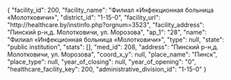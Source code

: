 {
    "facility_id": 200,
    "facility_name": "Филиал «Инфекционная больница «Молотковичи»",
    "district_id": "1-15-0",
    "facility_url": "http:\/\/healthcare.by\/instinfo.php?orgnum=3523",
    "facility_address": "Пинский р-н,д. Молотковичи, ул. Морозова",
    "ap_1": "28",
    "name": "Филиал «Инфекционная больница «Молотковичи»",
    "type": null,
    "state": "public institution",
    "stats": [],
    "med_id": 208,
    "address": "Пинский р-н,д. Молотковичи, ул. Морозова",
    "coord_x_y": null,
    "place_name": "Пинск",
    "place_type": null,
    "year_of_closing": null,
    "year_of_opening": "0",
    "healthcare_facility_key": 200,
    "administrative_division_id": "1-15-0"
}